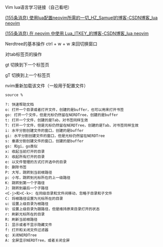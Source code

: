 Vim lua语言学习链接（自己看吧）

[(155条消息) 使用lua配置neovim所需的一切_HZ_Samuel的博客-CSDN博客_lua neovim](https://blog.csdn.net/qq_39785418/article/details/123767872)

[(155条消息) 在 neovim 中使用 Lua_ITKEY_的博客-CSDN博客_lua neovim](https://blog.csdn.net/lxyoucan/article/details/120300779)

Nerdtree的基本操作
ctrl + w + w 来回切换窗口

对tab标签页的操作

gt 切换到下一个标签页

gT 切换到上一个标签页

nvim重新加载该文件（一般用于配置文件）

```shell
source %
```

```
?: 快速帮助文档
o: 打开一个目录或者打开文件，创建的是buffer，也可以用来打开书签
go: 打开一个文件，但是光标仍然留在NERDTree，创建的是buffer
t: 打开一个文件，创建的是Tab，对书签同样生效
T: 打开一个文件，但是光标仍然留在NERDTree，创建的是Tab，对书签同样生效
i: 水平分割创建文件的窗口，创建的是buffer
gi: 水平分割创建文件的窗口，但是光标仍然留在NERDTree
s: 垂直分割创建文件的窗口，创建的是buffer
gs: 和gi，go类似
x: 收起当前打开的目录
X: 收起所有打开的目录
e: 以文件管理的方式打开选中的目录
D: 删除书签
P: 大写，跳转到当前根路径
p: 小写，跳转到光标所在的上一级路径
K: 跳转到第一个子路径
J: 跳转到最后一个子路径
<C-j>和<C-k>: 在同级目录和文件间移动，忽略子目录和子文件
C: 将根路径设置为光标所在的目录
u: 设置上级目录为根路径
U: 设置上级目录为跟路径，但是维持原来目录打开的状态
r: 刷新光标所在的目录
R: 刷新当前根路径
I: 显示或者不显示隐藏文件
f: 打开和关闭文件过滤器
q: 关闭NERDTree
A: 全屏显示NERDTree，或者关闭全屏

```





